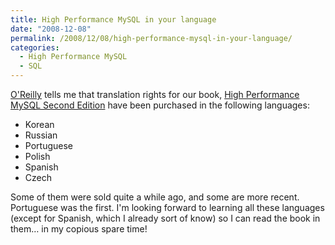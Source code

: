 ```yaml
---
title: High Performance MySQL in your language
date: "2008-12-08"
permalink: /2008/12/08/high-performance-mysql-in-your-language/
categories:
  - High Performance MySQL
  - SQL
---
```

[O'Reilly][1] tells me that translation rights for our book, [High Performance MySQL Second Edition][2] have been purchased in the following languages:

*   Korean
*   Russian
*   Portuguese
*   Polish
*   Spanish
*   Czech

Some of them were sold quite a while ago, and some are more recent. Portuguese was the first. I'm looking forward to learning all these languages (except for Spanish, which I already sort of know) so I can read the book in them&#8230; in my copious spare time!

 [1]: http://www.oreilly.com/
 [2]: http://www.amazon.com/dp/0596101716?tag=xaprb-20
